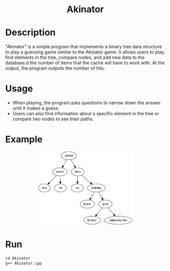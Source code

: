 <h1 align="center">Akinator</h1>

# Description
"Akinator" is a simple program that implements a binary tree data structure to play a guessing game similar to the Akinator game. It allows users to play, find elements in the tree, compare nodes, and add new data to the database.d the number of items that the cache will have to work with. At the output, the program outputs the number of hits.

# Usage
- When playing, the program asks questions to narrow down the answer until it makes a guess.
- Users can also find information about a specific element in the tree or compare two nodes to see their paths.

# Example
<p align="center"><img src="https://github.com/egor7531/Akinator/blob/main/dump.png" width="60%"></p>

# Run
```
cd Akinator
g++ Akinator.cpp
```
